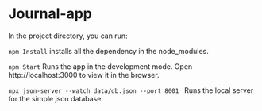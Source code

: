 # Journal-app

In the project directory, you can run:

```npm Install```
installs all the dependency in the node_modules.

```npm Start```
Runs the app in the development mode.
Open http://localhost:3000 to view it in the browser.

```npx json-server --watch data/db.json --port 8001 ```
Runs the local server for the simple json database
